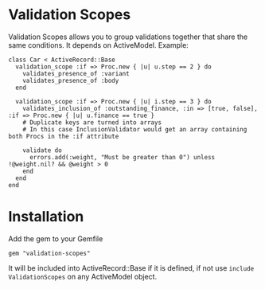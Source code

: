 # Validation Scopes

Validation Scopes allows you to group validations together that share the same conditions. It depends on ActiveModel. Example:

    class Car < ActiveRecord::Base
      validation_scope :if => Proc.new { |u| u.step == 2 } do
        validates_presence_of :variant
        validates_presence_of :body
      end
      
      validation_scope :if => Proc.new { |u| i.step == 3 } do
        validates_inclusion_of :outstanding_finance, :in => [true, false], :if => Proc.new { |u| u.finance == true }
        # Duplicate keys are turned into arrays
        # In this case InclusionValidator would get an array containing both Procs in the :if attribute
        
        validate do
          errors.add(:weight, "Must be greater than 0") unless !@weight.nil? && @weight > 0
        end
      end
    end
    
# Installation

Add the gem to your Gemfile

    gem "validation-scopes"

It will be included into ActiveRecord::Base if it is defined, if not use `include ValidationScopes` on any ActiveModel object.